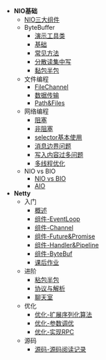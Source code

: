 - **NIO基础**
    - [NIO三大组件](/md/netty笔记/nio基础/01-NIO三大组件.md)
    - ByteBuffer
        - [演示工具类](/md/netty笔记/nio基础/ByteBuffer/01.ByteBuffer演示工具类.md)
        - [基础](/md/netty笔记/nio基础/ByteBuffer/02.ByteBuffer基础.md)
        - [常见方法](/md/netty笔记/nio基础/ByteBuffer/03.ByteBuffer常见方法.md)
        - [分散读集中写](/md/netty笔记/nio基础/ByteBuffer/04.ByteBuffer分散读集中写.md)
        - [黏包半包](/md/netty笔记/nio基础/ByteBuffer/05.ByteBuffer黏包半包.md)
    - 文件编程
        - [FileChannel](/md/netty笔记/nio基础/文件编程/01.文件编程-FileChannel.md)
        - [数据传输](/md/netty笔记/nio基础/文件编程/02.文件编程-数据传输.md)
        - [Path&Files](/md/netty笔记/nio基础/文件编程/03.文件编程-Path&Files.md)
    - 网络编程
        - [阻塞](/md/netty笔记/nio基础/网络编程/01.网络编程-阻塞.md)
        - [非阻塞](/md/netty笔记/nio基础/网络编程/02.网络编程-非阻塞.md)
        - [selector基本使用](/md/netty笔记/nio基础/网络编程/03.网络编程-selector基本使用.md)
        - [消息边界问题](/md/netty笔记/nio基础/网络编程/04.网络编程-消息边界.md)
        - [写入内容过多问题](/md/netty笔记/nio基础/网络编程/04.网络编程-写入内容过多.md)
        - [多线程优化](/md/netty笔记/nio基础/网络编程/06.网络编程-多线程优化.md)
    - NIO vs BIO
        - [NIO vs BIO](/md/netty笔记/nio基础/NIOvsBIO/01.NIOvsBIO.md)
        - [AIO](/md/netty笔记/nio基础/NIOvsBIO/02.AIO.md)
- **Netty**
    - 入门
        - [概述](/md/netty笔记/netty/入门/01-概述.md)
        - [组件-EventLoop](/md/netty笔记/netty/入门/02-组件-EventLoop.md)
        - [组件-Channel](/md/netty笔记/netty/入门/03-组件-Channel.md)
        - [组件-Future&Promise](/md/netty笔记/netty/入门/04-组件-Future&Promise.md)
        - [组件-Handler&Pipeline](/md/netty笔记/netty/入门/05-组件-Handler&Pipeline.md)
        - [组件-ByteBuf](/md/netty笔记/netty/入门/06-组件-ByteBuf.md)
        - [课后作业](/md/netty笔记/netty/入门/07-课后作业.md)
    - 进阶
        - [粘包半包](/md/netty笔记/netty/进阶/01-粘包半包.md)
        - [协议与解析](/md/netty笔记/netty/进阶/02-协议与解析.md)
        - [聊天室](/md/netty笔记/netty/进阶/03-聊天室.md)
    - 优化 
        - [优化-扩展序列化算法](/md/netty笔记/netty/优化/01-扩展序列化算法.md)
        - [优化-参数调优](/md/netty笔记/netty/优化/02-参数调优.md)
        - [优化-实现RPC](/md/netty笔记/netty/优化/03-实现RPC.md)
    - 源码
        - [源码-源码阅读记录](/md/netty笔记/netty/源码/01-源码阅读记录.md)